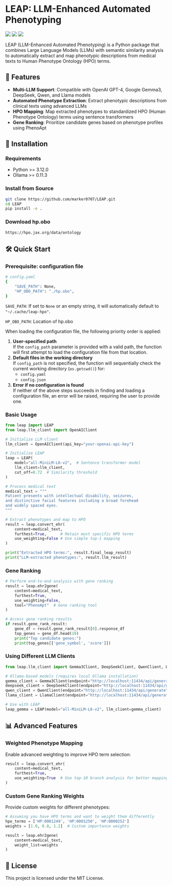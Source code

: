 # LEAP: LLM-Enhanced Automated Phenotyping
![](https://img.shields.io/badge/python-3.12+-blue.svg)  ![](https://img.shields.io/badge/license-MIT-green.svg)  ![](https://img.shields.io/badge/version-0.1.0-orange.svg)

LEAP (LLM-Enhanced Automated Phenotyping) is a Python package that combines Large Language Models (LLMs) with semantic similarity analysis to automatically extract and map phenotypic descriptions from medical texts to Human Phenotype Ontology (HPO) terms.

## 🌟 Features
+ **Multi-LLM Support**: Compatible with OpenAI GPT-4, Google Gemma3, DeepSeek, Qwen, and Llama models
+ **Automated Phenotype Extraction**: Extract phenotypic descriptions from clinical texts using advanced LLMs
+ **HPO Mapping**: Map extracted phenotypes to standardized HPO (Human Phenotype Ontology) terms using sentence transformers
+ **Gene Ranking**: Prioritize candidate genes based on phenotype profiles using PhenoApt

## 🚀 Installation
### Requirements
+ Python >= 3.12.0
+ Ollama >= 0.11.3

### Install from Source
```bash
git clone https://github.com/marker0707/LEAP.git
cd LEAP
pip install -e .
```

### Download hp.obo
```bash
https://hpo.jax.org/data/ontology
```

## 🛠️ Quick Start
### Prerequisite: configuration file
```bash
# config.yaml
{
    "SAVE_PATH": None,  
    "HP_OBO_PATH": "./hp.obo",  
}
```

`SAVE_PATH`: If set to `None` or an empty string, it will automatically default to `"~/.cache/leap-hpo"`.

`HP_OBO_PATH`: Location of hp.obo

When loading the configuration file, the following priority order is applied:

1. **User-specified path**  
If the `config_path` parameter is provided with a valid path, the function will first attempt to load the configuration file from that location.
2. **Default files in the working directory**  
If `config_path` is not specified, the function will sequentially check the current working directory (`os.getcwd()`) for:
    - `config.yaml`
    - `config.json`
3. **Error if no configuration is found**  
If neither of the above steps succeeds in finding and loading a configuration file, an error will be raised, requiring the user to provide one.

### Basic Usage
```python
from leap import LEAP
from leap.llm_client import OpenAIClient

# Initialize LLM client
llm_client = OpenAIClient(api_key="your-openai-api-key")

# Initialize LEAP
leap = LEAP(
    model="all-MiniLM-L6-v2",  # Sentence transformer model
    llm_client=llm_client,
    cut_off=0.72  # Similarity threshold
)

# Process medical text
medical_text = """
Patient presents with intellectual disability, seizures, 
and distinctive facial features including a broad forehead 
and widely spaced eyes.
"""

# Extract phenotypes and map to HPO
result = leap.convert_ehr(
    content=medical_text,
    furthest=True,      # Retain most specific HPO terms
    use_weighting=False # Use simple top-1 mapping
)

print("Extracted HPO terms:", result.final_leap_result)
print("LLM-extracted phenotypes:", result.llm_result)
```

### Gene Ranking
```python
# Perform end-to-end analysis with gene ranking
result = leap.ehr2gene(
    content=medical_text,
    furthest=True,
    use_weighting=False,
    tool="PhenoApt"  # Gene ranking tool
)

# Access gene ranking results
if result.gene_rank_result:
    gene_df = result.gene_rank_result[0].response_df
    top_genes = gene_df.head(10)
    print("Top candidate genes:")
    print(top_genes[['gene_symbol', 'score']])
```

### Using Different LLM Clients
```python
from leap.llm_client import Gemma3Client, DeepSeekClient, QwenClient, LlamaClient

# Ollama-based models (requires local Ollama installation)
gemma_client = Gemma3Client(endpoint="http://localhost:11434/api/generate", size="27b")
deepseek_client = DeepSeekClient(endpoint="http://localhost:11434/api/generate", size="32b")
qwen_client = QwenClient(endpoint="http://localhost:11434/api/generate", size="32b")
llama_client = LlamaClient(endpoint="http://localhost:11434/api/generate", model="llama3.3:70b")

# Use with LEAP
leap_gemma = LEAP(model="all-MiniLM-L6-v2", llm_client=gemma_client)
```

## 📊 Advanced Features
### Weighted Phenotype Mapping
Enable advanced weighting to improve HPO term selection:

```python
result = leap.convert_ehr(
    content=medical_text,
    furthest=True,
    use_weighting=True  # Use top-10 branch analysis for better mapping
)
```

### Custom Gene Ranking Weights
Provide custom weights for different phenotypes:

```python
# Assuming you have HPO terms and want to weight them differently
hpo_terms = ['HP:0001249', 'HP:0001250', 'HP:0000252']
weights = [1.0, 0.8, 1.2]  # Custom importance weights

result = leap.ehr2gene(
    content=medical_text,
    weight_list=weights
)
```

## 📄 License
This project is licensed under the MIT License.

